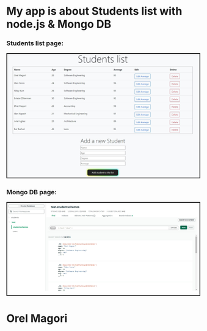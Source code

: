 

<h1><b>My app is about Students list with node.js & Mongo DB</b></h1>

<h3><b>Students list page:</b></h3>
<img src="Students list.jpg" border="2"/>

<br/>

<h3><b>Mongo DB page:</b></h3>
<img src="Student schema - nomgoDB.jpg" border="2"/>

<h1><b>Orel Magori</b></h1>
